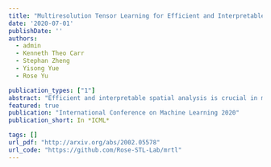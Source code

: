 ```yaml
---
title: "Multiresolution Tensor Learning for Efficient and Interpretable Spatial Analysis"
date: '2020-07-01'
publishDate: ''
authors: 
  - admin
  - Kenneth Theo Carr
  - Stephan Zheng
  - Yisong Yue
  - Rose Yu

publication_types: ["1"]
abstract: "Efficient and interpretable spatial analysis is crucial in many fields such as geology, sports, and climate science. Tensor latent factor models can describe higher-order correlations for spatial data. However, they are computationally expensive to train and are sensitive to initialization, leading to spatially incoherent, uninterpretable results. We develop a novel Multiresolution Tensor Learning (MRTL) algorithm for efficiently learning interpretable spatial patterns. MRTL initializes the latent factors from an approximate full-rank tensor model for improved interpretability and progressively learns from a coarse resolution to the fine resolution for boosted efficiency. We also prove the theoretical convergence and computational complexity of MRTL. When applied to two real-world datasets, MRTL demonstrates 4~5x speedup compared to a fixed resolution approach while yielding accurate and interpretable models."
featured: true
publication: "International Conference on Machine Learning 2020"
publication_short: In *ICML*

tags: []
url_pdf: "http://arxiv.org/abs/2002.05578"
url_code: "https://github.com/Rose-STL-Lab/mrtl"
---
```


